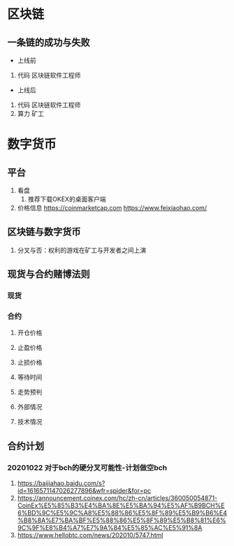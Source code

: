 # 区块链
## 一条链的成功与失败
- 上线前
1. 代码 区块链软件工程师

- 上线后
1. 代码 区块链软件工程师
2. 算力 矿工

# 数字货币
## 平台
1. 看盘
    1. 推荐下载OKEX的桌面客户端
2. 价格信息
https://coinmarketcap.com
https://www.feixiaohao.com/

## 区块链与数字货币
1. 分叉与否：权利的游戏在矿工与开发者之间上演
## 现货与合约赌博法则
### 现货
### 合约
1. 开仓价格  
2. 止盈价格 
3. 止损价格 
4. 等待时间  

5. 走势预判

5. 外部情况 
7. 技术情况 

## 合约计划
### 20201022 对于bch的硬分叉可能性-计划做空bch 
1. https://baijiahao.baidu.com/s?id=1616571147026277896&wfr=spider&for=pc
2. https://announcement.coinex.com/hc/zh-cn/articles/360050054871-CoinEx%E5%85%B3%E4%BA%8E%E5%BA%94%E5%AF%B9BCH%E6%BD%9C%E5%9C%A8%E5%88%86%E5%8F%89%E5%B9%B6%E4%B8%8A%E7%BA%BF%E5%88%86%E5%8F%89%E5%B8%81%E6%9C%9F%E8%B4%A7%E7%9A%84%E5%85%AC%E5%91%8A
3. https://www.hellobtc.com/news/202010/5747.html

